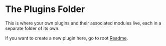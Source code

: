 # The Plugins Folder

This is where your own plugins and their associated modules live, each in a
separate folder of its own.

If you want to create a new plugin here, go to root [Readme](../README.md#add-new-package).
